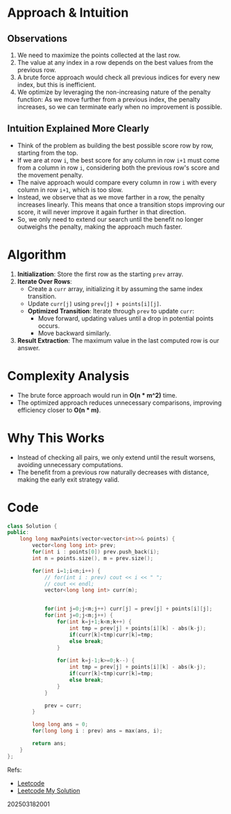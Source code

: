 # Approach & Intuition

## Observations
1. We need to maximize the points collected at the last row.
2. The value at any index in a row depends on the best values from the previous row.
3. A brute force approach would check all previous indices for every new index, but this is inefficient.
4. We optimize by leveraging the non-increasing nature of the penalty function: As we move further from a previous index, the penalty increases, so we can terminate early when no improvement is possible.

## Intuition Explained More Clearly
- Think of the problem as building the best possible score row by row, starting from the top.
- If we are at row `i`, the best score for any column in row `i+1` must come from a column in row `i`, considering both the previous row's score and the movement penalty.
- The naive approach would compare every column in row `i` with every column in row `i+1`, which is too slow.
- Instead, we observe that as we move farther in a row, the penalty increases linearly. This means that once a transition stops improving our score, it will never improve it again further in that direction.
- So, we only need to extend our search until the benefit no longer outweighs the penalty, making the approach much faster.

# Algorithm
1. **Initialization**: Store the first row as the starting `prev` array.
2. **Iterate Over Rows**:
   - Create a `curr` array, initializing it by assuming the same index transition.
   - Update `curr[j]` using `prev[j] + points[i][j]`.
   - **Optimized Transition**: Iterate through `prev` to update `curr`:
     - Move forward, updating values until a drop in potential points occurs.
     - Move backward similarly.
3. **Result Extraction**: The maximum value in the last computed row is our answer.

# Complexity Analysis
- The brute force approach would run in **O(n * m^2)** time.
- The optimized approach reduces unnecessary comparisons, improving efficiency closer to **O(n * m)**.

# Why This Works
- Instead of checking all pairs, we only extend until the result worsens, avoiding unnecessary computations.
- The benefit from a previous row naturally decreases with distance, making the early exit strategy valid.


# Code
```cpp []
class Solution {
public:
    long long maxPoints(vector<vector<int>>& points) {
        vector<long long int> prev;
        for(int i : points[0]) prev.push_back(i); 
        int n = points.size(), m = prev.size();

        for(int i=1;i<n;i++) {
            // for(int i : prev) cout << i << " ";
            // cout << endl;
            vector<long long int> curr(m);


            for(int j=0;j<m;j++) curr[j] = prev[j] + points[i][j];
            for(int j=0;j<m;j++) {
                for(int k=j+1;k<m;k++) {
                    int tmp = prev[j] + points[i][k] - abs(k-j);
                    if(curr[k]<tmp)curr[k]=tmp;
                    else break;
                }
                
                for(int k=j-1;k>=0;k--) {
                    int tmp = prev[j] + points[i][k] - abs(k-j);
                    if(curr[k]<tmp)curr[k]=tmp;
                    else break;
                }
            }

            prev = curr;
        }

        long long ans = 0;
        for(long long i : prev) ans = max(ans, i);

        return ans;
    }
};
```

Refs: 
- [Leetcode](https://leetcode.com/problems/maximum-number-of-points-with-cost/)
- [Leetcode My Solution](https://leetcode.com/problems/maximum-number-of-points-with-cost/solutions/6551692/intuitive-optimized-row-by-row-transitio-777x)


202503182001
